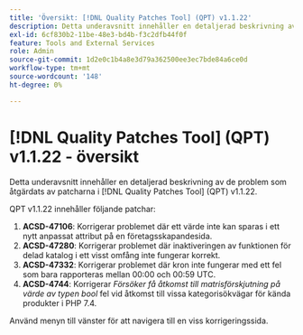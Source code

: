 ```yaml
---
title: 'Översikt: [!DNL Quality Patches Tool] (QPT) v1.1.22'
description: Detta underavsnitt innehåller en detaljerad beskrivning av de problem som åtgärdats av patcharna i [!DNL Quality Patches Tool] (QPT) v1.1.22.
exl-id: 6cf830b2-11be-48e3-bd4b-f3c2dfb44f0f
feature: Tools and External Services
role: Admin
source-git-commit: 1d2e0c1b4a8e3d79a362500ee3ec7bde84a6ce0d
workflow-type: tm+mt
source-wordcount: '148'
ht-degree: 0%

---
```


# [!DNL Quality Patches Tool] (QPT) v1.1.22 - översikt

Detta underavsnitt innehåller en detaljerad beskrivning av de problem som åtgärdats av patcharna i [!DNL Quality Patches Tool] (QPT) v1.1.22.

QPT v1.1.22 innehåller följande patchar:

1. **ACSD-47106**: Korrigerar problemet där ett värde inte kan sparas i ett nytt anpassat attribut på en företagsskapandesida.
1. **ACSD-47280**: Korrigerar problemet där inaktiveringen av funktionen för delad katalog i ett visst omfång inte fungerar korrekt.
1. **ACSD-47332**: Korrigerar problemet där kron inte fungerar med ett fel som bara rapporteras mellan 00:00 och 00:59 UTC.
1. **ACSD-4744**: Korrigerar _Försöker få åtkomst till matrisförskjutning på värde av typen bool_ fel vid åtkomst till vissa kategorisökvägar för kända produkter i PHP 7.4.

Använd menyn till vänster för att navigera till en viss korrigeringssida.
